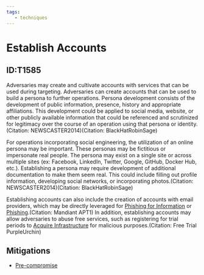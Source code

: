 ```yaml
---
tags:
   - techniques
---
```

# Establish Accounts
## ID:T1585
Adversaries may create and cultivate accounts with services that can be used during targeting. Adversaries can create accounts that can be used to build a persona to further operations. Persona development consists of the development of public information, presence, history and appropriate affiliations. This development could be applied to social media, website, or other publicly available information that could be referenced and scrutinized for legitimacy over the course of an operation using that persona or identity.(Citation: NEWSCASTER2014)(Citation: BlackHatRobinSage)

For operations incorporating social engineering, the utilization of an online persona may be important. These personas may be fictitious or impersonate real people. The persona may exist on a single site or across multiple sites (ex: Facebook, LinkedIn, Twitter, Google, GitHub, Docker Hub, etc.). Establishing a persona may require development of additional documentation to make them seem real. This could include filling out profile information, developing social networks, or incorporating photos.(Citation: NEWSCASTER2014)(Citation: BlackHatRobinSage)

Establishing accounts can also include the creation of accounts with email providers, which may be directly leveraged for [Phishing for Information](/mitre/techniques/T1598) or [Phishing](/mitre/techniques/T1566).(Citation: Mandiant APT1) In addition, establishing accounts may allow adversaries to abuse free services, such as registering for trial periods to [Acquire Infrastructure](/mitre/techniques/T1583) for malicious purposes.(Citation: Free Trial PurpleUrchin)

## Mitigations
* [Pre-compromise](/mitre/mitigations/M1056)
